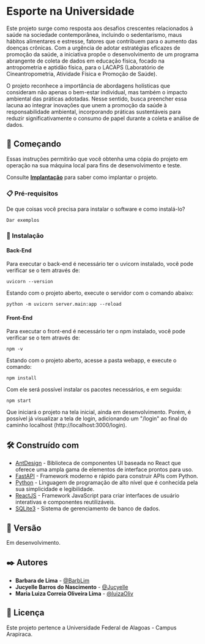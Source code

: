 # Esporte na Universidade

Este projeto surge como resposta aos desafios crescentes relacionados à saúde na sociedade contemporânea, incluindo o sedentarismo, maus hábitos alimentares e estresse, fatores que contribuem para o aumento das doenças crônicas. Com a urgência de adotar estratégias eficazes de promoção da saúde, a iniciativa propõe o desenvolvimento de um programa abrangente de coleta de dados em educação física, focado na antropometria e aptidão física, para o LACAPS (Laboratório de Cineantropometria, Atividade Física e Promoção de Saúde).


O projeto reconhece a importância de abordagens holísticas que consideram não apenas o bem-estar individual, mas também o impacto ambiental das práticas adotadas. Nesse sentido, busca preencher essa lacuna ao integrar inovações que unem a promoção da saúde à responsabilidade ambiental, incorporando práticas sustentáveis para reduzir significativamente o consumo de papel durante a coleta e análise de dados.


## 🚀 Começando

Essas instruções permitirão que você obtenha uma cópia do projeto em operação na sua máquina local para fins de desenvolvimento e teste.

Consulte **[Implantação](#-implanta%C3%A7%C3%A3o)** para saber como implantar o projeto.

### 📋 Pré-requisitos

De que coisas você precisa para instalar o software e como instalá-lo?

```
Dar exemplos
```

### 🔧 Instalação

#### Back-End

Para executar o back-end é necessário ter o uvicorn instalado, você pode verificar se o tem através de:

```
uvicorn --version
```
Estando com o projeto aberto, execute o servidor com o comando abaixo:

```
python -m uvicorn server.main:app --reload
```

#### Front-End

Para executar o front-end é necessário ter o npm instalado, você pode verificar se o tem através de:

```
npm -v
```
Estando com o projeto aberto, acesse a pasta webapp, e execute o comando:

```
npm install
```
Com ele será possível instalar os pacotes necessários, e em seguida:

```
npm start
```
Que iniciará o projeto na tela inicial, ainda em desenvolvimento. Porém, é possível já visualizar a tela de login, adicionando um "/login" ao final do caminho localhost (http://localhost:3000/login).

## 🛠️ Construído com

* [AntDesign](https://ant.design/) - Biblioteca de componentes UI baseada no React que oferece uma ampla gama de elementos de interface prontos para uso.
* [FastAPI](https://fastapi.tiangolo.com/) - Framework moderno e rápido para construir APIs com Python.
* [Python](https://www.python.org/) - Linguagem de programação de alto nível que é conhecida pela sua simplicidade e legibilidade.
* [ReactJS](https://react.dev/) - Framework JavaScript para criar interfaces de usuário interativas e componentes reutilizáveis.
* [SQLite3](https://www.sqlite.org/index.html) - Sistema de gerenciamento de banco de dados.

## 📌 Versão

Em desenvolvimento. 

## ✒️ Autores

* **Barbara de Lima** - [@BarbLim](https://github.com/BarbLim)
* **Jucyelle Barros do Nascimento** - [@Jucyelle](https://github.com/Jucyelle)
* **Maria Luiza Correia Oliveira Lima** - [@luizaOliv](https://github.com/luizaOliv)

## 📄 Licença

Este projeto pertence a Universidade Federal de Alagoas - Campus Arapiraca. 

